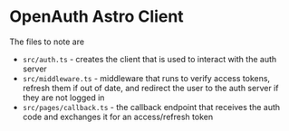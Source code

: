 # OpenAuth Astro Client

The files to note are

- `src/auth.ts` - creates the client that is used to interact with the auth server
- `src/middleware.ts` - middleware that runs to verify access tokens, refresh them if out of date, and redirect the user to the auth server if they are not logged in
- `src/pages/callback.ts` - the callback endpoint that receives the auth code and exchanges it for an access/refresh token
